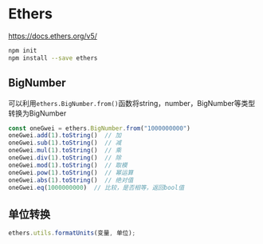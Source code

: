 # Ethers

<https://docs.ethers.org/v5/>

```bash
npm init
npm install --save ethers
```

## BigNumber

可以利用`ethers.BigNumber.from()`函数将string，number，BigNumber等类型转换为BigNumber

```js
const oneGwei = ethers.BigNumber.from("1000000000")
oneGwei.add(1).toString()  // 加
oneGwei.sub(1).toString()  // 减
oneGwei.mul(1).toString()  // 乘
oneGwei.div(1).toString()  // 除
oneGwei.mod(1).toString()  // 取模
oneGwei.pow(1).toString()  // 幂运算
oneGwei.abs(1).toString()  // 绝对值
oneGwei.eq(1000000000)  // 比较，是否相等，返回bool值
```

## 单位转换

```js
ethers.utils.formatUnits(变量, 单位);
```
